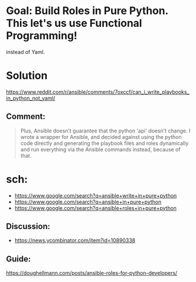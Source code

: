 # Goal: Build Roles in Pure Python. **This let's us use Functional Programming!**
instead of Yaml. 

# Solution
https://www.reddit.com/r/ansible/comments/7oxccf/can_i_write_playbooks_in_python_not_yaml/

## Comment:
>Plus, Ansible doesn't guarantee that the python 'api' doesn't change. I wrote a wrapper for Ansible, and decided against using the python code directly and generating the playbook files and roles dynamically and run everything via the Ansible commands instead, because of that.

# sch:
- https://www.google.com/search?q=ansible+write+in+pure+python
- https://www.google.com/search?q=ansible+in+pure+python
- https://www.google.com/search?q=ansible+roles+in+pure+python

## Discussion:
- https://news.ycombinator.com/item?id=10890338

## Guide:
https://doughellmann.com/posts/ansible-roles-for-python-developers/
